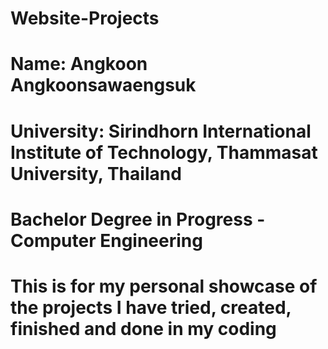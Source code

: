 # Website-Projects
# Name: Angkoon Angkoonsawaengsuk
# University: Sirindhorn International Institute of Technology, Thammasat University, Thailand
# Bachelor Degree in Progress - Computer Engineering
# This is for my personal showcase of the projects I have tried, created, finished and done in my coding
